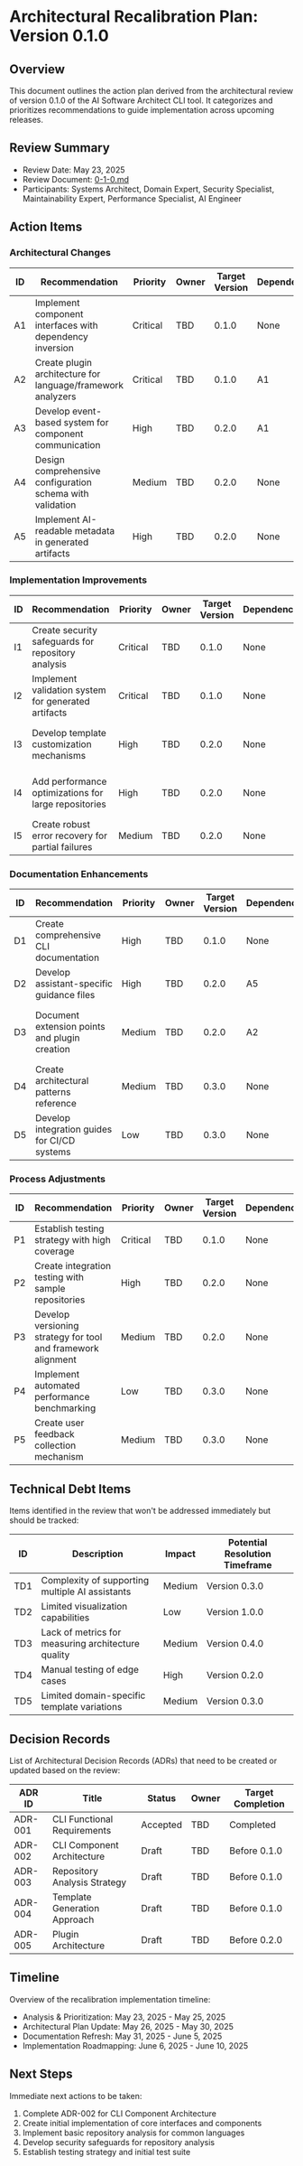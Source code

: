 # Architectural Recalibration Plan: Version 0.1.0

## Overview

This document outlines the action plan derived from the architectural review of version 0.1.0 of the AI Software Architect CLI tool. It categorizes and prioritizes recommendations to guide implementation across upcoming releases.

## Review Summary

- Review Date: May 23, 2025
- Review Document: [0-1-0.md](../reviews/0-1-0.md)
- Participants: Systems Architect, Domain Expert, Security Specialist, Maintainability Expert, Performance Specialist, AI Engineer

## Action Items

### Architectural Changes

| ID | Recommendation | Priority | Owner | Target Version | Dependencies | Notes |
|----|---------------|----------|-------|----------------|--------------|-------|
| A1 | Implement component interfaces with dependency inversion | Critical | TBD | 0.1.0 | None | Foundation for plugin architecture |
| A2 | Create plugin architecture for language/framework analyzers | Critical | TBD | 0.1.0 | A1 | Enable extensibility for different project types |
| A3 | Develop event-based system for component communication | High | TBD | 0.2.0 | A1 | Reduces coupling between components |
| A4 | Design comprehensive configuration schema with validation | Medium | TBD | 0.2.0 | None | Standardizes configuration options |
| A5 | Implement AI-readable metadata in generated artifacts | High | TBD | 0.2.0 | None | Enhances AI assistant integration |

### Implementation Improvements

| ID | Recommendation | Priority | Owner | Target Version | Dependencies | Notes |
|----|---------------|----------|-------|----------------|--------------|-------|
| I1 | Create security safeguards for repository analysis | Critical | TBD | 0.1.0 | None | Prevent access to sensitive files |
| I2 | Implement validation system for generated artifacts | Critical | TBD | 0.1.0 | None | Ensure quality of output files |
| I3 | Develop template customization mechanisms | High | TBD | 0.2.0 | None | Balance flexibility and consistency |
| I4 | Add performance optimizations for large repositories | High | TBD | 0.2.0 | None | Progressive analysis and caching |
| I5 | Create robust error recovery for partial failures | Medium | TBD | 0.2.0 | None | Graceful handling of errors |

### Documentation Enhancements

| ID | Recommendation | Priority | Owner | Target Version | Dependencies | Notes |
|----|---------------|----------|-------|----------------|--------------|-------|
| D1 | Create comprehensive CLI documentation | High | TBD | 0.1.0 | None | Usage guides and examples |
| D2 | Develop assistant-specific guidance files | High | TBD | 0.2.0 | A5 | Optimal prompting patterns |
| D3 | Document extension points and plugin creation | Medium | TBD | 0.2.0 | A2 | For developers creating new analyzers |
| D4 | Create architectural patterns reference | Medium | TBD | 0.3.0 | None | Common patterns by project type |
| D5 | Develop integration guides for CI/CD systems | Low | TBD | 0.3.0 | None | Automated usage scenarios |

### Process Adjustments

| ID | Recommendation | Priority | Owner | Target Version | Dependencies | Notes |
|----|---------------|----------|-------|----------------|--------------|-------|
| P1 | Establish testing strategy with high coverage | Critical | TBD | 0.1.0 | None | Particularly for analyzer components |
| P2 | Create integration testing with sample repositories | High | TBD | 0.2.0 | None | Validate end-to-end functionality |
| P3 | Develop versioning strategy for tool and framework alignment | Medium | TBD | 0.2.0 | None | Keep versions in sync |
| P4 | Implement automated performance benchmarking | Low | TBD | 0.3.0 | None | Track performance across versions |
| P5 | Create user feedback collection mechanism | Medium | TBD | 0.3.0 | None | Gather data on tool effectiveness |

## Technical Debt Items

Items identified in the review that won't be addressed immediately but should be tracked:

| ID | Description | Impact | Potential Resolution Timeframe |
|----|-------------|--------|--------------------------------|
| TD1 | Complexity of supporting multiple AI assistants | Medium | Version 0.3.0 |
| TD2 | Limited visualization capabilities | Low | Version 1.0.0 |
| TD3 | Lack of metrics for measuring architecture quality | Medium | Version 0.4.0 |
| TD4 | Manual testing of edge cases | High | Version 0.2.0 |
| TD5 | Limited domain-specific template variations | Medium | Version 0.3.0 |

## Decision Records

List of Architectural Decision Records (ADRs) that need to be created or updated based on the review:

| ADR ID | Title | Status | Owner | Target Completion |
|--------|-------|--------|-------|-------------------|
| ADR-001 | CLI Functional Requirements | Accepted | TBD | Completed |
| ADR-002 | CLI Component Architecture | Draft | TBD | Before 0.1.0 |
| ADR-003 | Repository Analysis Strategy | Draft | TBD | Before 0.1.0 |
| ADR-004 | Template Generation Approach | Draft | TBD | Before 0.1.0 |
| ADR-005 | Plugin Architecture | Draft | TBD | Before 0.2.0 |

## Timeline

Overview of the recalibration implementation timeline:

- Analysis & Prioritization: May 23, 2025 - May 25, 2025
- Architectural Plan Update: May 26, 2025 - May 30, 2025
- Documentation Refresh: May 31, 2025 - June 5, 2025
- Implementation Roadmapping: June 6, 2025 - June 10, 2025

## Next Steps

Immediate next actions to be taken:

1. Complete ADR-002 for CLI Component Architecture
2. Create initial implementation of core interfaces and components
3. Implement basic repository analysis for common languages
4. Develop security safeguards for repository analysis
5. Establish testing strategy and initial test suite